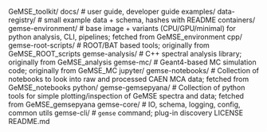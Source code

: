 GeMSE_toolkit/
  docs/                     # user guide, developer guide
  examples/
  data-registry/            # small example data + schema, hashes with README
  containers/
    gemse-environment/                 # base image + variants (CPU/GPU/minimal) for python analysis, CLI, pipelines; fetched from GeMSE_environment
  cpp/
    gemse-root-scripts/       # ROOT/BAT based tools; originally from GeMSE_ROOT_scripts
    gemse-analysis/          # C++ spectral analysis library; originally from GeMSE_analysis
    gemse-mc/                # Geant4-based MC simulation code; originally from GeMSE_MC
  jupyter/
    gemse-notebooks/               # Collection of notebooks to look into raw and processed CAEN MCA data; fetched from GeMSE_notebooks
  python/
    gemse-gemsepyana/       #  Collection of python tools for simple plotting/inspection of GeMSE spectra and data; fetched from GeMSE_gemsepyana
    gemse-core/             # IO, schema, logging, config, common utils
    gemse-cli/              # `gemse` command; plug-in discovery
  LICENSE
  README.md

